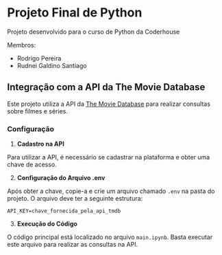 # Projeto Final de Python
Projeto desenvolvido para o curso de Python da Coderhouse

Membros:
* Rodrigo Pereira  
* Rudnei Galdino Santiago

## Integração com a API da The Movie Database

Este projeto utiliza a API da [The Movie Database](https://developer.themoviedb.org/docs/getting-started) para realizar consultas sobre filmes e séries.

### Configuração

1. **Cadastro na API**

Para utilizar a API, é necessário se cadastrar na plataforma e obter uma chave de acesso.

2. **Configuração do Arquivo .env**

Após obter a chave, copie-a e crie um arquivo chamado `.env` na pasta do projeto. O arquivo deve ter a seguinte estrutura:

```
API_KEY=chave_fornecida_pela_api_tmdb
```

3. **Execução do Código**

O código principal está localizado no arquivo `main.ipynb`. Basta executar este arquivo para realizar as consultas na API.
